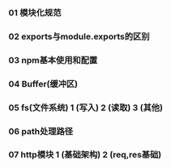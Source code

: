 
### 01  模块化规范

### 02  exports与module.exports的区别

### 03  npm基本使用和配置

### 04  Buffer(缓冲区)

### 05  fs(文件系统)    1 (写入)  2 (读取)  3 (其他)

### 06  path处理路径

### 07  http模块      1 (基础架构)  2 (req,res基础)